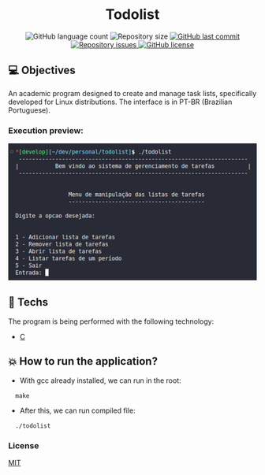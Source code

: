 <h1 align="center"> Todolist </h1>

<p align="center">
  <img alt="GitHub language count" src="https://img.shields.io/github/languages/count/LucasPereiraMiranda/todolist">

  <img alt="Repository size" src="https://img.shields.io/github/repo-size/LucasPereiraMiranda/todolist">
  
  <a href="https://github.com/LucasPereiraMiranda/todolist/commits/main">
    <img alt="GitHub last commit" src="https://img.shields.io/github/last-commit/LucasPereiraMiranda/todolist">
  </a>

  <a href="https://github.com/LucasPereiraMiranda/todolist/issues">
    <img alt="Repository issues" src="https://img.shields.io/github/issues/LucasPereiraMiranda/todolist">
  </a>

  <a href="https://github.com/LucasPereiraMiranda/todolist/issues">
    <img alt="GitHub license" src="https://img.shields.io/github/license/LucasPereiraMiranda/todolist">
  </a>
</p>

## 💻 Objectives

An academic program designed to create and manage task lists, specifically developed for Linux distributions. The interface is in PT-BR (Brazilian Portuguese).

### Execution preview:

<div align="center">
  <img src=".github/img/execution.png" alt="Execution preview">
</div>

## 🚀 Techs

The program is being performed with the following technology:

- [C](https://www.cprogramming.com/)

## :boom: How to run the application?

- With gcc already installed, we can run in the root:

```shell
  make

```

- After this, we can run compiled file:

```shell
  ./todolist
```

### License

[MIT](https://choosealicense.com/licenses/mit/)
